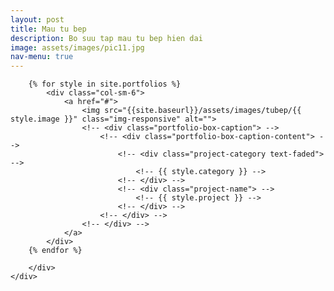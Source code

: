 ```yaml
---
layout: post
title: Mau tu bep
description: Bo suu tap mau tu bep hien dai
image: assets/images/pic11.jpg
nav-menu: true
---
```


<section class="no-padding" id="two">
    <div class="container-fluid">
        <div class="row no-gutter">
		
		{% for style in site.portfolios %}
            <div class="col-sm-6">
                <a href="#">
                    <img src="{{site.baseurl}}/assets/images/tubep/{{ style.image }}" class="img-responsive" alt="">
                    <!-- <div class="portfolio-box-caption"> -->
                        <!-- <div class="portfolio-box-caption-content"> -->
                            <!-- <div class="project-category text-faded"> -->
                                <!-- {{ style.category }} -->
                            <!-- </div> -->
                            <!-- <div class="project-name"> -->
                                <!-- {{ style.project }} -->
                            <!-- </div> -->
                        <!-- </div> -->
                    <!-- </div> -->
                </a>
            </div>   
		{% endfor %}
  
        </div>
    </div>
</section>
